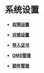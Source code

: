 # 系统设置<a name="admin_guide_000134"></a>

-   **[权限设置](权限设置.md)**  

-   **[对接设置](对接设置.md)**  

-   **[导入证书](导入证书.md)**  

-   **[OMS管理](OMS管理.md)**  

-   **[部件管理](部件管理.md)**  


